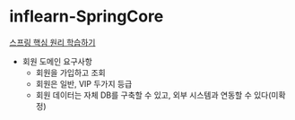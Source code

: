 # inflearn-SpringCore
[스프링 핵심 원리 학습하기](https://www.inflearn.com/course/스프링-핵심-원리-기본편)
- 회원 도메인 요구사항
  - 회원을 가입하고 조회
  - 회원은 일반, VIP 두가지 등급
  - 회원 데이터는 자체 DB를 구축할 수 있고, 외부 시스템과 연동할 수 있다(미확정)
